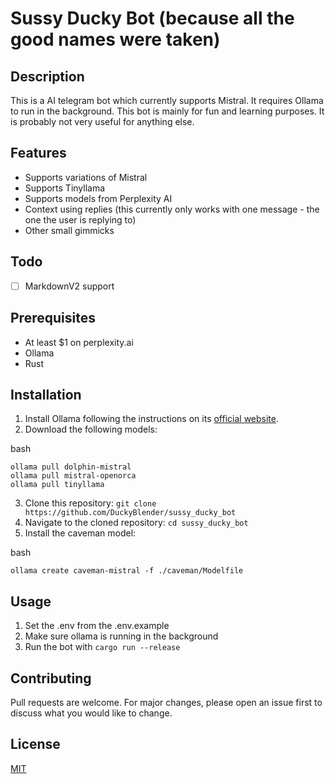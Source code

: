 # Sussy Ducky Bot (because all the good names were taken)

## Description

This is a AI telegram bot which currently supports Mistral. It requires Ollama to run in the background. This bot is mainly for fun and learning purposes. It is probably not very useful for anything else.

## Features
- Supports variations of Mistral
- Supports Tinyllama
- Supports models from Perplexity AI
- Context using replies (this currently only works with one message - the one the user is replying to)
- Other small gimmicks

## Todo

- [ ] MarkdownV2 support

## Prerequisites

- At least $1 on perplexity.ai
- Ollama
- Rust

## Installation

1. Install Ollama following the instructions on its [official website](https://ollama.ai/).
2. Download the following models: 

bash
```
ollama pull dolphin-mistral
ollama pull mistral-openorca
ollama pull tinyllama
```

3. Clone this repository: `git clone https://github.com/DuckyBlender/sussy_ducky_bot`
4. Navigate to the cloned repository: `cd sussy_ducky_bot`
5. Install the caveman model:

bash
```
ollama create caveman-mistral -f ./caveman/Modelfile
```

## Usage

1. Set the .env from the .env.example
2. Make sure ollama is running in the background
3. Run the bot with `cargo run --release`

## Contributing

Pull requests are welcome. For major changes, please open an issue first to discuss what you would like to change.

## License

[MIT](https://choosealicense.com/licenses/mit/)

